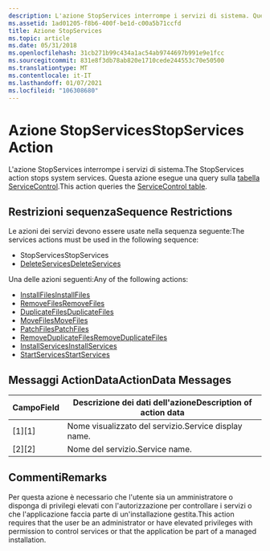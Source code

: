 ```yaml
---
description: L'azione StopServices interrompe i servizi di sistema. Questa azione esegue una query sulla tabella ServiceControl.
ms.assetid: 1ad01205-f8b6-400f-be1d-c00a5b71ccfd
title: Azione StopServices
ms.topic: article
ms.date: 05/31/2018
ms.openlocfilehash: 31cb271b99c434a1ac54ab9744697b991e9e1fcc
ms.sourcegitcommit: 831e8f3db78ab820e1710cede244553c70e50500
ms.translationtype: MT
ms.contentlocale: it-IT
ms.lasthandoff: 01/07/2021
ms.locfileid: "106308680"
---
```

# <a name="stopservices-action"></a><span data-ttu-id="46157-104">Azione StopServices</span><span class="sxs-lookup"><span data-stu-id="46157-104">StopServices Action</span></span>

<span data-ttu-id="46157-105">L'azione StopServices interrompe i servizi di sistema.</span><span class="sxs-lookup"><span data-stu-id="46157-105">The StopServices action stops system services.</span></span> <span data-ttu-id="46157-106">Questa azione esegue una query sulla [tabella ServiceControl](servicecontrol-table.md).</span><span class="sxs-lookup"><span data-stu-id="46157-106">This action queries the [ServiceControl table](servicecontrol-table.md).</span></span>

## <a name="sequence-restrictions"></a><span data-ttu-id="46157-107">Restrizioni sequenza</span><span class="sxs-lookup"><span data-stu-id="46157-107">Sequence Restrictions</span></span>

<span data-ttu-id="46157-108">Le azioni dei servizi devono essere usate nella sequenza seguente:</span><span class="sxs-lookup"><span data-stu-id="46157-108">The services actions must be used in the following sequence:</span></span>

-   <span data-ttu-id="46157-109">StopServices</span><span class="sxs-lookup"><span data-stu-id="46157-109">StopServices</span></span>
-   [<span data-ttu-id="46157-110">DeleteServices</span><span class="sxs-lookup"><span data-stu-id="46157-110">DeleteServices</span></span>](deleteservices-action.md)

<span data-ttu-id="46157-111">Una delle azioni seguenti:</span><span class="sxs-lookup"><span data-stu-id="46157-111">Any of the following actions:</span></span>

-   [<span data-ttu-id="46157-112">InstallFiles</span><span class="sxs-lookup"><span data-stu-id="46157-112">InstallFiles</span></span>](installfiles-action.md)
-   [<span data-ttu-id="46157-113">RemoveFiles</span><span class="sxs-lookup"><span data-stu-id="46157-113">RemoveFiles</span></span>](removefiles-action.md)
-   [<span data-ttu-id="46157-114">DuplicateFiles</span><span class="sxs-lookup"><span data-stu-id="46157-114">DuplicateFiles</span></span>](duplicatefiles-action.md)
-   [<span data-ttu-id="46157-115">MoveFiles</span><span class="sxs-lookup"><span data-stu-id="46157-115">MoveFiles</span></span>](movefiles-action.md)
-   [<span data-ttu-id="46157-116">PatchFiles</span><span class="sxs-lookup"><span data-stu-id="46157-116">PatchFiles</span></span>](patchfiles-action.md)
-   [<span data-ttu-id="46157-117">RemoveDuplicateFiles</span><span class="sxs-lookup"><span data-stu-id="46157-117">RemoveDuplicateFiles</span></span>](removeduplicatefiles-action.md)
-   [<span data-ttu-id="46157-118">InstallServices</span><span class="sxs-lookup"><span data-stu-id="46157-118">InstallServices</span></span>](installservices-action.md)
-   [<span data-ttu-id="46157-119">StartServices</span><span class="sxs-lookup"><span data-stu-id="46157-119">StartServices</span></span>](startservices-action.md)

## <a name="actiondata-messages"></a><span data-ttu-id="46157-120">Messaggi ActionData</span><span class="sxs-lookup"><span data-stu-id="46157-120">ActionData Messages</span></span>



| <span data-ttu-id="46157-121">Campo</span><span class="sxs-lookup"><span data-stu-id="46157-121">Field</span></span> | <span data-ttu-id="46157-122">Descrizione dei dati dell'azione</span><span class="sxs-lookup"><span data-stu-id="46157-122">Description of action data</span></span> |
|-------|----------------------------|
| <span data-ttu-id="46157-123">\[1\]</span><span class="sxs-lookup"><span data-stu-id="46157-123">\[1\]</span></span> | <span data-ttu-id="46157-124">Nome visualizzato del servizio.</span><span class="sxs-lookup"><span data-stu-id="46157-124">Service display name.</span></span>      |
| <span data-ttu-id="46157-125">\[2\]</span><span class="sxs-lookup"><span data-stu-id="46157-125">\[2\]</span></span> | <span data-ttu-id="46157-126">Nome del servizio.</span><span class="sxs-lookup"><span data-stu-id="46157-126">Service name.</span></span>              |



 

## <a name="remarks"></a><span data-ttu-id="46157-127">Commenti</span><span class="sxs-lookup"><span data-stu-id="46157-127">Remarks</span></span>

<span data-ttu-id="46157-128">Per questa azione è necessario che l'utente sia un amministratore o disponga di privilegi elevati con l'autorizzazione per controllare i servizi o che l'applicazione faccia parte di un'installazione gestita.</span><span class="sxs-lookup"><span data-stu-id="46157-128">This action requires that the user be an administrator or have elevated privileges with permission to control services or that the application be part of a managed installation.</span></span>

 

 



